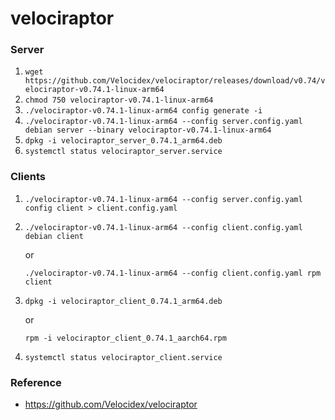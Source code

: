 # velociraptor

### Server

1. ```wget https://github.com/Velocidex/velociraptor/releases/download/v0.74/velociraptor-v0.74.1-linux-arm64```
2. ```chmod 750 velociraptor-v0.74.1-linux-arm64```
3. ```./velociraptor-v0.74.1-linux-arm64 config generate -i```
4. ```./velociraptor-v0.74.1-linux-arm64 --config server.config.yaml debian server --binary velociraptor-v0.74.1-linux-arm64```
5. ```dpkg -i velociraptor_server_0.74.1_arm64.deb```
6. ```systemctl status velociraptor_server.service```

### Clients

1. ```./velociraptor-v0.74.1-linux-arm64 --config server.config.yaml config client > client.config.yaml```
2. ```./velociraptor-v0.74.1-linux-arm64 --config client.config.yaml debian client```

    or

   ```./velociraptor-v0.74.1-linux-arm64 --config client.config.yaml rpm client```

3. ```dpkg -i velociraptor_client_0.74.1_arm64.deb```

    or

    ```rpm -i velociraptor_client_0.74.1_aarch64.rpm```

4. ```systemctl status velociraptor_client.service```

### Reference

- https://github.com/Velocidex/velociraptor
